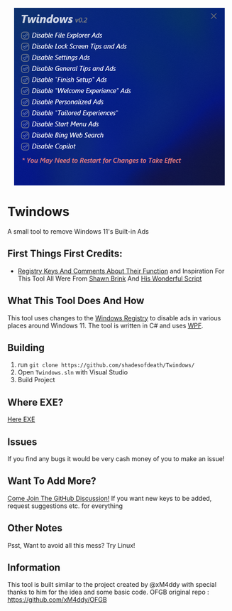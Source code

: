 <p align="center">
  <img src="https://raw.githubusercontent.com/shadesofdeath/Twindows/main/Twindows/Assets/screenshot.png" alt="screenshot of Twindows" />
</p>

# Twindows
A small tool to remove Windows 11's Built-in Ads
<br/>

## First Things First Credits:
- [Registry Keys And Comments About Their Function](https://github.com/xM4ddy/OFGB/blob/92756276178137bb78d7c563733dde0d24f13aff/MainWindow.xaml.cs#L33) and Inspiration For This Tool All Were From [Shawn Brink](https://www.elevenforum.com/members/brink.2/) And [His Wonderful Script](https://www.elevenforum.com/t/disable-ads-in-windows-11.8004/)

## What This Tool Does And How
This tool uses changes to the [Windows Registry](https://en.wikipedia.org/wiki/Windows_Registry) to disable ads in various places around Windows 11. The tool is written in C# and uses [WPF](https://en.wikipedia.org/wiki/Windows_Presentation_Foundation).
<br/>

## Building
1) run `git clone https://github.com/shadesofdeath/Twindows/`
2) Open `Twindows.sln` with Visual Studio
3) Build Project
## Where EXE?

[Here EXE](https://github.com/shadesofdeath/Twindows/releases/latest)

## Issues
If you find any bugs it would be very cash money of you to make an issue!

## Want To Add More?
[Come Join The GitHub Discussion!](https://github.com/shadesofdeath/Twindows/discussions) If you want new keys to be added, request suggestions etc. for everything 

## Other Notes
Psst, Want to avoid all this mess? Try Linux!

## Information
This tool is built similar to the project created by @xM4ddy with special thanks to him for the idea and some basic code. OFGB original repo : https://github.com/xM4ddy/OFGB
